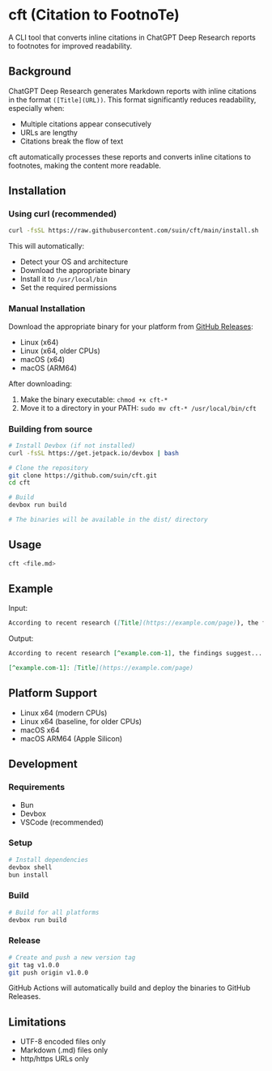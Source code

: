 # cft (Citation to FootnoTe)

A CLI tool that converts inline citations in ChatGPT Deep Research reports to footnotes for improved readability.

## Background

ChatGPT Deep Research generates Markdown reports with inline citations in the format `([Title](URL))`. This format significantly reduces readability, especially when:
- Multiple citations appear consecutively
- URLs are lengthy
- Citations break the flow of text

cft automatically processes these reports and converts inline citations to footnotes, making the content more readable.

## Installation

### Using curl (recommended)
```bash
curl -fsSL https://raw.githubusercontent.com/suin/cft/main/install.sh | sh
```
This will automatically:
- Detect your OS and architecture
- Download the appropriate binary
- Install it to `/usr/local/bin`
- Set the required permissions

### Manual Installation
Download the appropriate binary for your platform from [GitHub Releases](https://github.com/suin/cft/releases):
- Linux (x64)
- Linux (x64, older CPUs)
- macOS (x64)
- macOS (ARM64)

After downloading:
1. Make the binary executable: `chmod +x cft-*`
2. Move it to a directory in your PATH: `sudo mv cft-* /usr/local/bin/cft`

### Building from source
```bash
# Install Devbox (if not installed)
curl -fsSL https://get.jetpack.io/devbox | bash

# Clone the repository
git clone https://github.com/suin/cft.git
cd cft

# Build
devbox run build

# The binaries will be available in the dist/ directory
```

## Usage

```bash
cft <file.md>
```

## Example

Input:
```markdown
According to recent research ([Title](https://example.com/page)), the findings suggest...
```

Output:
```markdown
According to recent research [^example.com-1], the findings suggest...

[^example.com-1]: [Title](https://example.com/page)
```

## Platform Support

- Linux x64 (modern CPUs)
- Linux x64 (baseline, for older CPUs)
- macOS x64
- macOS ARM64 (Apple Silicon)

## Development

### Requirements
- Bun
- Devbox
- VSCode (recommended)

### Setup
```bash
# Install dependencies
devbox shell
bun install
```

### Build
```bash
# Build for all platforms
devbox run build
```

### Release
```bash
# Create and push a new version tag
git tag v1.0.0
git push origin v1.0.0
```
GitHub Actions will automatically build and deploy the binaries to GitHub Releases.

## Limitations
- UTF-8 encoded files only
- Markdown (.md) files only
- http/https URLs only
